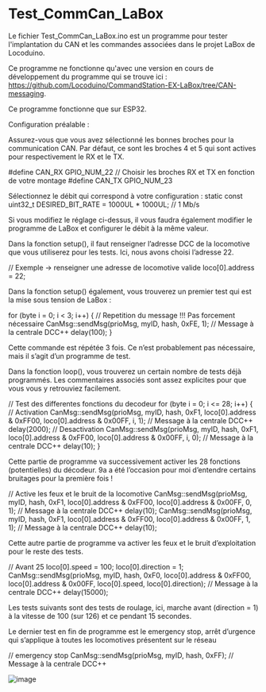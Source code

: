 # Test_CommCan_LaBox

 Le fichier Test_CommCan_LaBox.ino est un programme pour tester l'implantation du CAN et les commandes associées dans le projet LaBox de Locoduino. 

Ce programme ne fonctionne qu'avec une version en cours de développement du programme qui se trouve ici : https://github.com/Locoduino/CommandStation-EX-LaBox/tree/CAN-messaging.

Ce programme fonctionne que sur ESP32.

Configuration préalable :

Assurez-vous que vous avez sélectionné les bonnes broches pour la communication CAN. Par défaut, ce sont les broches 4 et 5 qui sont actives pour respectivement le RX et le TX.

#define CAN_RX GPIO_NUM_22 // Choisir les broches RX et TX en fonction de votre montage
#define CAN_TX GPIO_NUM_23

Sélectionnez le débit qui correspond à votre configuration :
static const uint32_t DESIRED_BIT_RATE = 1000UL * 1000UL;  // 1 Mb/s

Si vous modifiez le réglage ci-dessus, il vous faudra également modifier le programme de LaBox et configurer le débit à la même valeur.

Dans la fonction setup(), il faut renseigner l’adresse DCC de la locomotive que vous utiliserez pour les tests. Ici, nous avons choisi l’adresse 22.

// Exemple -> renseigner une adresse de locomotive valide
  loco[0].address = 22;
  

Dans la fonction setup() également, vous trouverez un premier test qui est la mise sous tension de LaBox :

  for (byte i = 0; i < 3; i++) {  // Repetition du message !!! Pas forcement nécessaire
      CanMsg::sendMsg(prioMsg, myID, hash, 0xFE, 1);  // Message à la centrale DCC++
    delay(100);
  }

Cette commande est répétée 3 fois. Ce n’est probablement pas nécessaire, mais il s’agit d’un programme de test.

Dans la fonction loop(), vous trouverez un certain nombre de tests déjà programmés. Les commentaires associés sont assez explicites pour que vous vous y retrouviez facilement.

  // Test des differentes fonctions du decodeur
  for (byte i = 0; i <= 28; i++) {
    // Activation
    CanMsg::sendMsg(prioMsg, myID, hash, 0xF1, loco[0].address & 0xFF00, loco[0].address & 0x00FF, i, 1);  // Message à la centrale DCC++
    delay(2000);
    // Desactivation
    CanMsg::sendMsg(prioMsg, myID, hash, 0xF1, loco[0].address & 0xFF00, loco[0].address & 0x00FF, i, 0);  // Message à la centrale DCC++
    delay(10);
  }

Cette partie de programme va successivement activer les 28 fonctions (potentielles) du décodeur. 9a a été l’occasion pour moi d’entendre certains bruitages pour la première fois !

  // Active les feux et le bruit de la locomotive
  CanMsg::sendMsg(prioMsg, myID, hash, 0xF1, loco[0].address & 0xFF00, loco[0].address & 0x00FF, 0, 1);  // Message à la centrale DCC++
  delay(10);
  CanMsg::sendMsg(prioMsg, myID, hash, 0xF1, loco[0].address & 0xFF00, loco[0].address & 0x00FF, 1, 1);  // Message à la centrale DCC++
  delay(10);

Cette autre partie de programme va activer les feux et le bruit d’exploitation pour le reste des tests.

// Avant 25
  loco[0].speed = 100;
  loco[0].direction = 1;
  CanMsg::sendMsg(prioMsg, myID, hash, 0xF0, loco[0].address & 0xFF00, loco[0].address & 0x00FF, loco[0].speed, loco[0].direction);  // Message à la centrale DCC++
  delay(15000);

Les tests suivants sont des tests de roulage, ici, marche avant (direction = 1) à la vitesse de 100 (sur 126) et ce pendant 15 secondes.

Le dernier test en fin de programme est le emergency stop, arrêt d’urgence qui s’applique à toutes les locomotives présentent sur le réseau

  // emergency stop
  CanMsg::sendMsg(prioMsg, myID, hash, 0xFF);  // Message à la centrale DCC++





![image](https://github.com/Locoduino/Test_CommCan_LaBox/assets/38000184/efca6410-2e89-4300-857b-e380c1af336d)
